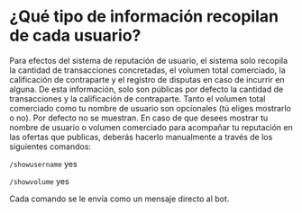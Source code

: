 # ¿Qué tipo de información recopilan de cada usuario?

Para efectos del sistema de reputación de usuario, el sistema solo recopila la cantidad de transacciones concretadas, el volumen total comerciado, la calificación de contraparte y el registro de disputas en caso de incurrir en alguna. De esta información, solo son públicas por defecto la cantidad de transacciones y la calificación de contraparte. Tanto el volumen total comerciado como tu nombre de usuario son opcionales (tú eliges mostrarlo o no). Por defecto no se muestran.
En caso de que desees mostrar tu nombre de usuario o volumen comerciado para acompañar tu reputación en las ofertas que publicas, deberás hacerlo manualmente a través de los siguientes comandos:

`/showusername` yes

`/showvolume` yes

Cada comando se le envía como un mensaje directo al bot.
